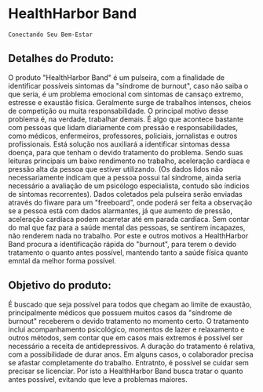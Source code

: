 # HealthHarbor Band

    Conectando Seu Bem-Estar


## Detalhes do Produto:
O produto "HealthHarbor Band" é um pulseira, com a finalidade de identificar possíveis sintomas da "síndrome de burnout", caso não saiba o que seria, é um problema emocional com sintomas de cansaço extremo, estresse e exaustão física. Geralmente surge de trabalhos intensos, cheios de competição ou muita responsabilidade. O principal motivo desse problema é, na verdade, trabalhar demais. É algo que acontece bastante com pessoas que lidam diariamente com pressão e responsabilidades, como médicos, enfermeiros, professores, policiais, jornalistas e outros profissionais. Está solução nos auxiliará a identificar sintomas dessa doença, para que tenham o devido tratamento do problema. Sendo suas leituras principais um baixo rendimento no trabalho, aceleração cardíaca e pressão alta da pessoa que estiver utilizando. (Os dados lidos não necessariamente indicam que a pessoa possui tal síndrome, ainda seria necessário a avaliação de um psicólogo especialista, contudo são índicios de sintomas recorrentes).
Dados coletados pela pulseira serão enviadas através do fiware para um "freeboard", onde poderá ser feita a observação se a pessoa está com dados alarmantes, já que aumento de pressão, aceleração cardíaca podem acarretar até em parada cardíaca. Sem contar do mal que faz para a saúde mental das pessoas, se sentirem incapazes, não renderem nada no trabalho. Por este e outros motivos a HealthHarbor Band procura a identificação rápida do "burnout", para terem o devido tratamento o quanto antes possível, mantendo tanto a saúde física quanto emntal da melhor forma possível.

## Objetivo do produto:
É buscado que seja possível para todos que chegam ao limite de exaustão, principalmente médicos que possuem muitos casos da "síndrome de burnout" receberem o devido tratamento no momento certo.
O tratamento inclui acompanhamento psicológico, momentos de lazer e relaxamento e outros métodos, sem contar que em casos mais extremos é possível ser necessário a receita de antidepressivos. A duração do tratamento é relativa, com a possibilidade de durar anos. Em alguns casos, o colaborador precisa se afastar completamente do trabalho. Entratnto, é possível se cuidar sem precisar se licenciar. Por isto a HealthHarbor Band busca tratar o quanto antes possível, evitando que leve a problemas maiores.
